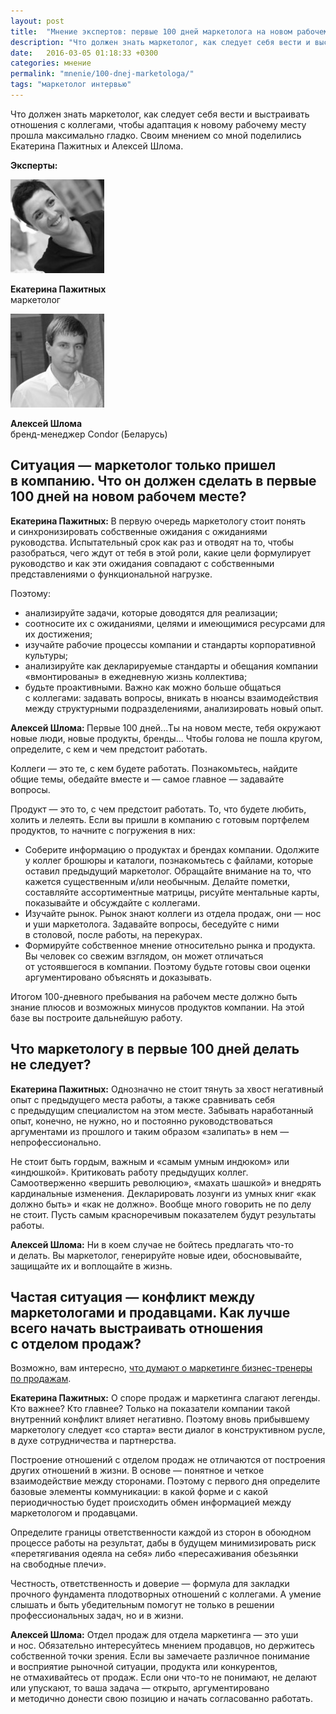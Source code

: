 ```yaml
---
layout: post
title:  "Мнение экспертов: первые 100 дней маркетолога на новом рабочем месте"
description: "Что должен знать маркетолог, как следует себя вести и выстраивать отношения с коллегами, чтобы адаптация  к новому рабочему месту прошла легко."
date:   2016-03-05 01:18:33 +0300
categories: мнение
permalink: "mnenie/100-dnej-marketologa/"
tags: "маркетолог интервью"
---
```


<p>Что должен знать маркетолог, как следует себя вести и&nbsp;выстраивать отношения с&nbsp;коллегами, чтобы адаптация к&nbsp;новому рабочему месту прошла максимально гладко. Своим мнением со&nbsp;мной поделились Екатерина Пажитных и&nbsp;Алексей Шлома.</p> <!--more-->
<p><strong>Эксперты:</strong></p>

 
<div class="row">
    <div class="c-6">
       <p class="item"><img src="/images/sto1.jpg" alt="Катерина Пажитных" width="150px" height="150px"/></p>
                  <div class="person"><strong>Екатерина Пажитных</strong><br/>
 маркетолог</div>
                  
  </div>
  <div class="c-6">
       <p class="item"><img src="/images/sto2.jpg" alt="Алексей Шлома" width="150px" height="150px" /></p>
                  <div class="person"><strong>Алексей Шлома</strong><br/>
 бренд-менеджер Condor (Беларусь)</div>
                  
  </div>  
   </div>



<h2>Ситуация&nbsp;— маркетолог только пришел в&nbsp;компанию. Что он&nbsp;должен сделать в&nbsp;первые 100 дней на&nbsp;новом рабочем месте?</h2>
<p><strong>Екатерина Пажитных: </strong>В&nbsp;первую очередь маркетологу стоит понять и&nbsp;синхронизировать собственные ожидания с&nbsp;ожиданиями руководства. Испытательный срок как раз и&nbsp;отводят на&nbsp;то, чтобы разобраться, чего ждут от&nbsp;тебя в&nbsp;этой роли, какие цели формулирует руководство и&nbsp;как эти ожидания совпадают с&nbsp;собственными представлениями о&nbsp;функциональной нагрузке.</p>
<p>Поэтому: </p>
<ul> 
<li>анализируйте задачи, которые доводятся для реализации;</li>
<li>соотносите их&nbsp;с&nbsp;ожиданиями, целями и&nbsp;имеющимися ресурсами для их&nbsp;достижения;</li>
<li>изучайте рабочие процессы компании и&nbsp;стандарты корпоративной культуры;</li>
<li>анализируйте как декларируемые стандарты и&nbsp;обещания компании «вмонтированы» в&nbsp;ежедневную жизнь коллектива;</li>
<li>будьте проактивными. Важно как можно больше общаться с&nbsp;коллегами: задавать вопросы, вникать в&nbsp;нюансы взаимодействия между структурными подразделениями, анализировать новый опыт.</li>
 </ul>
<p><strong>Алексей Шлома: </strong>Первые 100 дней...Ты на&nbsp;новом месте, тебя окружают новые люди, новые продукты, бренды... Чтобы голова не&nbsp;пошла кругом, определите, с&nbsp;кем и&nbsp;чем предстоит работать.</p>
<p>Коллеги&nbsp;— это&nbsp;те, с&nbsp;кем будете работать. Познакомьтесь, найдите общие темы, обедайте вместе и&nbsp;— самое главное&nbsp;— задавайте вопросы.</p>
<p>Продукт&nbsp;— это&nbsp;то, с&nbsp;чем предстоит работать. То, что будете любить, холить и&nbsp;лелеять. Если вы&nbsp;пришли в&nbsp;компанию с&nbsp;готовым портфелем продуктов, то&nbsp;начните с&nbsp;погружения в&nbsp;них:</p>
<ul> 
	<li>Соберите информацию о&nbsp;продуктах и&nbsp;брендах компании. Одолжите у&nbsp;коллег брошюры и&nbsp;каталоги, познакомьтесь с&nbsp;файлами, которые оставил предыдущий маркетолог. Обращайте внимание на&nbsp;то, что кажется существенным и/или необычным. Делайте пометки, составляйте ассортиментные матрицы, рисуйте ментальные карты, показывайте и&nbsp;обсуждайте с&nbsp;коллегами.</li>
	<li>Изучайте рынок. Рынок знают коллеги из&nbsp;отдела продаж, они&nbsp;— нос и&nbsp;уши маркетолога. Задавайте вопросы, беседуйте с&nbsp;ними в&nbsp;столовой, после работы, на&nbsp;перекурах.</li>
	<li>Формируйте собственное мнение относительно рынка и&nbsp;продукта. Вы&nbsp;человек со&nbsp;свежим взглядом, он&nbsp;может отличаться от&nbsp;устоявшегося в&nbsp;компании. Поэтому будьте готовы свои оценки аргументировано объяснять и&nbsp;доказывать.</li>
 </ul>
<p>Итогом <nobr>100-дневного</nobr> пребывания на&nbsp;рабочем месте должно быть знание плюсов и&nbsp;возможных минусов продуктов компании. На&nbsp;этой базе вы&nbsp;построите дальнейшую работу.</p>
<h2>Что маркетологу в&nbsp;первые 100 дней делать не&nbsp;следует?</h2>
<p><strong>Екатерина Пажитных:</strong> Однозначно не&nbsp;стоит тянуть за&nbsp;хвост негативный опыт с&nbsp;предыдущего места работы, а&nbsp;также сравнивать себя с&nbsp;предыдущим специалистом на&nbsp;этом месте. Забывать наработанный опыт, конечно, не&nbsp;нужно, но&nbsp;и&nbsp;постоянно руководствоваться аргументами из&nbsp;прошлого и&nbsp;таким образом «залипать» в&nbsp;нем&nbsp;— непрофессионально.</p>
<p>Не&nbsp;стоит быть гордым, важным и&nbsp;«самым умным индюком» или «индюшкой». Критиковать работу предыдущих коллег. Самоотверженно «вершить революцию», «махать шашкой» и&nbsp;внедрять кардинальные изменения. Декларировать лозунги из&nbsp;умных книг «как должно быть» и&nbsp;«как не&nbsp;должно». Вообще много говорить не&nbsp;по&nbsp;делу не&nbsp;стоит. Пусть самым красноречивым показателем будут результаты работы.</p>
<p><strong>Алексей Шлома:</strong> Ни&nbsp;в&nbsp;коем случае не&nbsp;бойтесь предлагать что-то и&nbsp;делать. Вы&nbsp;маркетолог, генерируйте новые идеи, обосновывайте, защищайте их&nbsp;и&nbsp;воплощайте в&nbsp;жизнь.</p>
<h2>Частая ситуация&nbsp;— конфликт между маркетологами и&nbsp;продавцами. Как лучше всего начать выстраивать отношения с&nbsp;отделом продаж?</h2>
<aside class="aside-text-right">Возможно, вам интересно, <a href="//bartoshevich.by/mnenie/zachem-marketing-biznesu/">что думают о&nbsp;маркетинге бизнес-тренеры по&nbsp;продажам</a>. </aside>
<p><strong>Екатерина Пажитных:</strong><em> </em>О&nbsp;споре продаж и&nbsp;маркетинга слагают легенды. Кто важнее? Кто главнее? Только на&nbsp;показатели компании такой внутренний конфликт влияет негативно. Поэтому вновь прибывшему маркетологу следует «со&nbsp;старта» вести диалог в&nbsp;конструктивном русле, в&nbsp;духе сотрудничества и&nbsp;партнерства.</p>
<p>Построение отношений с&nbsp;отделом продаж не&nbsp;отличаются от&nbsp;построения других отношений в&nbsp;жизни. В&nbsp;основе&nbsp;— понятное и&nbsp;четкое взаимодействие между сторонами. Поэтому с&nbsp;первого дня определите базовые элементы коммуникации: в&nbsp;какой форме и&nbsp;с&nbsp;какой периодичностью будет происходить обмен информацией между маркетологом и&nbsp;продавцами.</p>
<p>Определите границы ответственности каждой из&nbsp;сторон в&nbsp;обоюдном процессе работы на&nbsp;результат, дабы в&nbsp;будущем минимизировать риск «перетягивания одеяла на&nbsp;себя» либо «пересаживания обезьянки на&nbsp;свободные плечи».</p>
<p>Честность, ответственность и&nbsp;доверие&nbsp;— формула для закладки прочного фундамента плодотворных отношений с&nbsp;коллегами. А&nbsp;умение слышать и&nbsp;быть убедительным помогут не&nbsp;только в&nbsp;решении профессиональных задач, но&nbsp;и&nbsp;в&nbsp;жизни.</p>
<p><strong>Алексей Шлома:</strong> Отдел продаж для отдела маркетинга&nbsp;— это уши и&nbsp;нос. Обязательно интересуйтесь мнением продавцов, но&nbsp;держитесь собственной точки зрения. Если вы&nbsp;замечаете различное понимание и&nbsp;восприятие рыночной ситуации, продукта или конкурентов, не&nbsp;отмахивайтесь от&nbsp;продаж. Если они что-то не&nbsp;понимают, не&nbsp;делают или упускают, то&nbsp;ваша задача&nbsp;— открыто, аргументировано и&nbsp;методично донести свою позицию и&nbsp;начать согласованно работать.</p>
